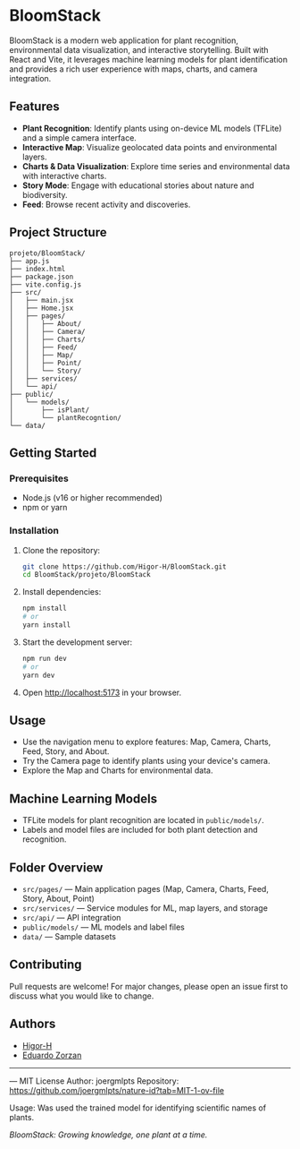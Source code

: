 
# BloomStack

BloomStack is a modern web application for plant recognition, environmental data visualization, and interactive storytelling. Built with React and Vite, it leverages machine learning models for plant identification and provides a rich user experience with maps, charts, and camera integration.

## Features

- **Plant Recognition**: Identify plants using on-device ML models (TFLite) and a simple camera interface.
- **Interactive Map**: Visualize geolocated data points and environmental layers.
- **Charts & Data Visualization**: Explore time series and environmental data with interactive charts.
- **Story Mode**: Engage with educational stories about nature and biodiversity.
- **Feed**: Browse recent activity and discoveries.

## Project Structure

```
projeto/BloomStack/
├── app.js
├── index.html
├── package.json
├── vite.config.js
├── src/
│   ├── main.jsx
│   ├── Home.jsx
│   ├── pages/
│   │   ├── About/
│   │   ├── Camera/
│   │   ├── Charts/
│   │   ├── Feed/
│   │   ├── Map/
│   │   ├── Point/
│   │   └── Story/
│   ├── services/
│   └── api/
├── public/
│   └── models/
│       ├── isPlant/
│       └── plantRecogntion/
└── data/
```

## Getting Started

### Prerequisites
- Node.js (v16 or higher recommended)
- npm or yarn

### Installation

1. Clone the repository:
	```bash
	git clone https://github.com/Higor-H/BloomStack.git
	cd BloomStack/projeto/BloomStack
	```
2. Install dependencies:
	```bash
	npm install
	# or
	yarn install
	```
3. Start the development server:
	```bash
	npm run dev
	# or
	yarn dev
	```
4. Open [http://localhost:5173](http://localhost:5173) in your browser.

## Usage
- Use the navigation menu to explore features: Map, Camera, Charts, Feed, Story, and About.
- Try the Camera page to identify plants using your device's camera.
- Explore the Map and Charts for environmental data.

## Machine Learning Models
- TFLite models for plant recognition are located in `public/models/`.
- Labels and model files are included for both plant detection and recognition.

## Folder Overview
- `src/pages/` — Main application pages (Map, Camera, Charts, Feed, Story, About, Point)
- `src/services/` — Service modules for ML, map layers, and storage
- `src/api/` — API integration
- `public/models/` — ML models and label files
- `data/` — Sample datasets

## Contributing
Pull requests are welcome! For major changes, please open an issue first to discuss what you would like to change.


## Authors
- [Higor-H](https://github.com/Higor-H)
- [Eduardo Zorzan](https://github.com/eduardozorzan)

---

<Original Project> — MIT License
Author: joergmlpts
Repository: https://github.com/joergmlpts/nature-id?tab=MIT-1-ov-file

Usage: Was used the trained model for identifying scientific names of plants.

*BloomStack: Growing knowledge, one plant at a time.*
